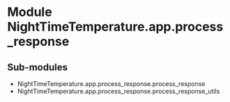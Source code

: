 Module NightTimeTemperature.app.process_response
================================================

Sub-modules
-----------
* NightTimeTemperature.app.process_response.process_response
* NightTimeTemperature.app.process_response.process_response_utils